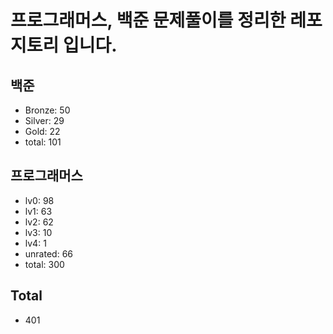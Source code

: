 # 프로그래머스, 백준 문제풀이를 정리한 레포지토리 입니다. 

## 백준
- Bronze: 50
- Silver: 29
- Gold: 22
- total: 101

## 프로그래머스
- lv0: 98
- lv1: 63
- lv2: 62
- lv3: 10
- lv4: 1
- unrated: 66
- total: 300

## Total
- 401
